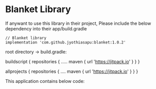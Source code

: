 # Blanket Library

If anywant to use this library in their project, Please include the below dependency into their app/build.gradle

    // Blanket library
    implementation 'com.github.jyothiasapu:blanket:1.0.2'
    
root directory -> build.gradle:

buildscript {
    repositories {
        .....
        maven { url 'https://jitpack.io' }
    }
}

allprojects {
    repositories {
        ....
        maven { url 'https://jitpack.io' }
    }
}

  


This application contains below code:


